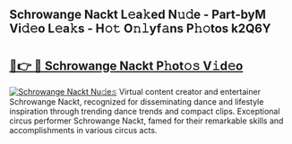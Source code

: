 ## Schrowange Nackt L𝚎a𝚔ed N𝚞𝚍e - Part-byM Vi𝚍𝚎o L𝚎a𝚔s - H𝚘𝚝 O𝚗𝚕yf𝚊ns P𝚑𝚘tos k2Q6Y

# <h2><a href="http://kfatqll.oniu.top/?m=Schrowange+Nackt">🔗👉 🔴 Schrowange Nackt P𝚑ot𝚘𝚜 V𝚒d𝚎o</a></h2>

[![Schrowange Nackt Nu𝚍e𝚜](https://i.imgur.com/0qMVB7G.gif)](http://kfatqll.oniu.top/?m=Schrowange+Nackt)
Virtual content creator and entertainer Schrowange Nackt, recognized for disseminating dance and lifestyle inspiration through trending dance trends and compact clips. Exceptional circus performer Schrowange Nackt, famed for their remarkable skills and accomplishments in various circus acts.  

